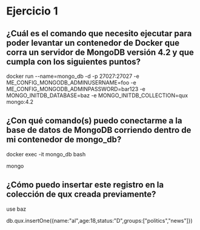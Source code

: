 Ejercicio 1
=============

¿Cuál es el comando que necesito ejecutar para poder levantar un contenedor de Docker que corra un servidor de MongoDB versión 4.2 y que cumpla con los siguientes puntos?
------------
docker run --name=mongo_db -d -p 27027:27027 -e ME_CONFIG_MONGODB_ADMINUSERNAME=foo -e  ME_CONFIG_MONGODB_ADMINPASSWORD=bar123 -e MONGO_INITDB_DATABASE=baz -e MONGO_INITDB_COLLECTION=qux mongo:4.2

¿Con qué comando(s) puedo conectarme a la base de datos de MongoDB corriendo dentro de mi contenedor de mongo_db?
-----------
docker exec -it mongo_db bash

mongo


¿Cómo puedo insertar este registro en la colección de qux creada previamente?
----------

 use baz

 db.qux.insertOne({name:"al",age:18,status:"D",groups:["politics","news"]})



